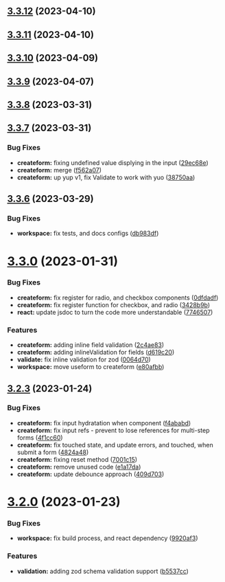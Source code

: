 ## [3.3.12](https://github.com/jucian0/createform/compare/v3.3.11...v3.3.12) (2023-04-10)



## [3.3.11](https://github.com/jucian0/createform/compare/v3.3.10...v3.3.11) (2023-04-10)



## [3.3.10](https://github.com/jucian0/createform/compare/v3.3.9...v3.3.10) (2023-04-09)



## [3.3.9](https://github.com/jucian0/createform/compare/v3.3.8...v3.3.9) (2023-04-07)



## [3.3.8](https://github.com/jucian0/createform/compare/v3.3.7...v3.3.8) (2023-03-31)



## [3.3.7](https://github.com/jucian0/createform/compare/v3.3.6...v3.3.7) (2023-03-31)


### Bug Fixes

* **createform:** fixing undefined value displying in the input ([29ec68e](https://github.com/jucian0/createform/commit/29ec68e311330bef17355dff83c94d73de53aef6))
* **createform:** merge ([f562a07](https://github.com/jucian0/createform/commit/f562a077bb7e568522869d3e2908ad6ce6989ad3))
* **createform:** up yup v1, fix Validate to work with yuo ([38750aa](https://github.com/jucian0/createform/commit/38750aa073aa73ca1178cf27a5deead49a4943d8))



## [3.3.6](https://github.com/jucian0/createform/compare/v3.3.5...v3.3.6) (2023-03-29)


### Bug Fixes

* **workspace:** fix tests, and docs configs ([db983df](https://github.com/jucian0/createform/commit/db983df54e87c0d788ee3336e3b64b999d1e785c))



# [3.3.0](https://github.com/jucian0/createform/compare/v3.2.6...v3.3.0) (2023-01-31)


### Bug Fixes

* **createform:** fix register for radio, and checkbox components ([0dfdadf](https://github.com/jucian0/createform/commit/0dfdadfbce511423bb4ae8348f0d4c63c3a9722d))
* **createform:** fix register function for checkbox, and radio ([3428b9b](https://github.com/jucian0/createform/commit/3428b9b80086fb09200a9e9e2810a86faa2c48ae))
* **react:** update jsdoc to turn the code more understandable ([7746507](https://github.com/jucian0/createform/commit/77465072a502d6248a3ea6d8a800b442aa64b59b))


### Features

* **createform:** adding inline field validation ([2c4ae83](https://github.com/jucian0/createform/commit/2c4ae83abd5f7206a50bb27f99b0a5c3a4930b1a))
* **createform:** adding inlineValidation for fields ([d619c20](https://github.com/jucian0/createform/commit/d619c20be8371595c9b6d5710dc087eb72cfe2ef))
* **validate:** fix inline validation for zod ([0064d70](https://github.com/jucian0/createform/commit/0064d70870c1e1623cab024ec815407a2daf862a))
* **workspace:** move useform to createform ([e80afbb](https://github.com/jucian0/createform/commit/e80afbb09757a0d4c6109b50e5f418b3743a4d48))



## [3.2.3](https://github.com/jucian0/createform/compare/v3.2.2...v3.2.3) (2023-01-24)


### Bug Fixes

* **createform:** fix input hydratation when component ([f4ababd](https://github.com/jucian0/createform/commit/f4ababd88c4beaa4fa49a9ca0c991478299c6fc3))
* **createform:** fix input refs - prevent to lose references for multi-step forms ([4f1cc60](https://github.com/jucian0/createform/commit/4f1cc604a26843a252722a9912b0cd1001578790))
* **createform:** fix touched state, and update errors, and touched, when submit a form ([4824a48](https://github.com/jucian0/createform/commit/4824a486d9f4327ae7a5c7d36870c0508515f357))
* **createform:** fixing reset method ([7001c15](https://github.com/jucian0/createform/commit/7001c15d5f8e53a21a5392b55b51035d22072ce9))
* **createform:** remove unused code ([e1a17da](https://github.com/jucian0/createform/commit/e1a17dab5c68fe7d0afa0f503e2c9dc7a095c556))
* **createform:** update debounce approach ([409d703](https://github.com/jucian0/createform/commit/409d70348f62b6f7a3acced9824d6d3aa14735ec))



# [3.2.0](https://github.com/jucian0/createform/compare/v3.1.1...v3.2.0) (2023-01-23)


### Bug Fixes

* **workspace:** fix build process, and react dependency ([9920af3](https://github.com/jucian0/createform/commit/9920af32a2ff862c563590d03ee0fcf64d6cf13d))


### Features

* **validation:** adding zod schema validation support ([b5537cc](https://github.com/jucian0/createform/commit/b5537cc0dcd81d74da0c94e627687df7017daf23))




